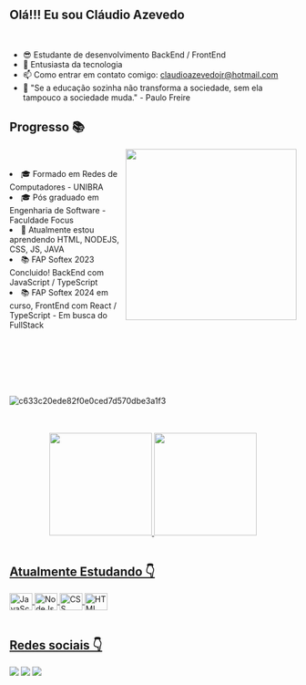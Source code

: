 ## Olá!!! Eu sou Cláudio Azevedo
<br>

- 😎 Estudante de desenvolvimento BackEnd / FrontEnd
- 💬 Entusiasta da tecnologia
- 📫 Como entrar em contato comigo: claudioazevedojr@hotmail.com
- 🚀 "Se a educação sozinha não transforma a sociedade, sem ela tampouco a sociedade muda." - Paulo Freire

## Progresso 📚
<img align="right" src="[https://camo.githubusercontent.com/505c2c03a5b20dcc664ce9a0dbdce638ea0a8a85fc39e613c0f4a2f545dd67b1/68747470733a2f2f6d69726f2e6d656469756d2e636f6d2f6d61782f3638302f302a37513379765349765f7430696f4a2d5a2e676966](https://www.pngitem.com/middle/Jxihwo_software-hire-developers-hd-png-download/)" width="300"/>
<br><br>
<li> 🎓 Formado em Redes de Computadores - UNIBRA
<li> 🎓 Pós graduado em Engenharia de Software - Faculdade Focus
<li> 🌱 Atualmente estou aprendendo HTML, NODEJS, CSS, JS, JAVA
<li> 📚 FAP Softex 2023 Concluido! BackEnd com JavaScript / TypeScript
<li> 📚 FAP Softex 2024 em curso, FrontEnd com React / TypeScript - Em busca do FullStack</li>
<br><br><br>
<br>

<br><br>
![c633c20ede82f0e0ced7d570dbe3a1f3](https://img.ibxk.com.br/2015/07/15/15105231448568.gif)
<br><br>

<br>
<div align="center">
  <a href="https://github.com/claudioazevedojr">
  <img height="180em" src="https://github-readme-stats.vercel.app/api?username=ClaudioMoreiraJr&show_icons=true&theme=dracula&include_all_commits=true&count_private=true"/>
  <img height="180em" src="https://github-readme-stats.vercel.app/api/top-langs/?username=ClaudioMoreiraJr&layout=compact&langs_count=7&theme=dracula"/>
</div>
<br>
    
## Atualmente Estudando 👇

<div align="left>
  <img align="center" height="30" width="40" alt="Java" src="https://cdn.jsdelivr.net/gh/devicons/devicon/icons/java/java-original.svg">
  <img align="center" height="30" width="40" alt="JavaScript" src="https://cdn.jsdelivr.net/gh/devicons/devicon/icons/javascript/javascript-original.svg">
  <img align="center" height="30" width="40" alt="NodeJs" src="https://cdn.jsdelivr.net/gh/devicons/devicon/icons/nodejs/nodejs-plain.svg">
  <img align="center" height="30" width="40" alt="CSS" src="https://cdn.jsdelivr.net/gh/devicons/devicon/icons/css3/css3-original.svg">
  <img align="center" height="30" width="40" alt="HTML" src="https://cdn.jsdelivr.net/gh/devicons/devicon/icons/html5/html5-original.svg">
  
</div>

<br>

 ## Redes sociais 👇
<div align="left"> 
  <a href="https://www.linkedin.com/in/claudioazevedojr" target="_blank"><img src="https://img.shields.io/badge/LinkedIn-0077B5?style=for-the-badge&logo=linkedin&logoColor=white"></a>
  <a href = "mailto:claudioazevedojr@hotmail.com" target="_blank"><img src="https://img.shields.io/badge/Microsoft_Outlook-0078D4?style=for-the-badge&logo=microsoft-outlook&logoColor=white"></a>
  <a href="https://www.instagram.com/claudioazevedojr/" target="_blank"><img src="https://img.shields.io/badge/Instagram-E4405F?style=for-the-badge&logo=instagram&logoColor=white"></a>
